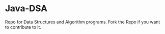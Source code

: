 # Java-DSA
Repo for Data Structures and Algorithm programs.
Fork the Repo if you want to contribute to it. 


